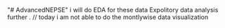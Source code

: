 "# AdvancedNEPSE" 
i will do EDA for these data Expolitory data analysis further .
// today i am not able to do the montlywise data visualization 